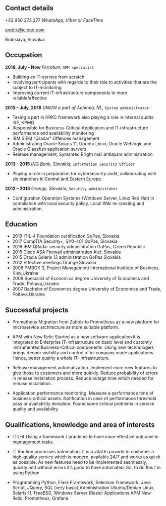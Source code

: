 ## Contact details
+42 950 273 277 *WhatsApp, Viber or FaceTime*

andr.k@icloud.com

Bratislava, Slovakia


## Occupation
**2018, July - Now**
*Ferratum*, `APM specialist`
- Building an IT-service from scratch
- Involving participants with regards to their role to activities that are the subject to IT-monitoring
- Improving current IT-infrastructure components to more reliable/effective

**2015 – July, 2018**
*UNION a part of Achmea, NL*, `System administrator`
- Taking a part in KRKC framework also playing a role in internal audits: ISF, KPMG
- Responsible for Business-Critical Application and IT-infrastructure performance and availability monitoring
- IBM SIEM “Qradar” Offences management
- Administrating Oracle Solaris 11, Ubuntu Linux, Oracle Weblogic and Oracle Glassfish application servers
- Release management, Symantec Bright mail antispam administration

**2013 - 2015**
*ING Bank, Slovakia*, `Information Security Officer`

- Playing a role in preparation for cybersecurity audit, collaborating with six branches in Central and Eastern Europe.

**2012 – 2013**
*Orange, Slovakia*, `Security administrator`
- Configuration Operation Systems (Windows Server, Linux Red Hat) in compliance with local security policy. Local Wiki re-creating and administration.


## Education
- 2019 ITIL-4 Foundation certification GoPas, Slovakia
- 2017 CompTIA Security+, SY0-401 GoPas, Slovakia
- 2016 IBM QRadar security administration GoPas, Czech Republic
- 2015 Cisco ASA Firewall administration Alef, Slovakia
- 2015 Oracle Solaris 12 administration GoPas Slovakia
- 2012 Effective meetings Orange Slovakia
- 2008 PMBOK 3, Project Management International Institute of Business, Kiev,Ukraine
- 2008 Specialist of Economics degree University of Economics and Trade, Poltava,Ukraine
- 2007 Bachelor of Economics degree University of Economics and Trade, Poltava,Ukraine


## Successful projects
- Prometheus 
Migration from Zabbix to Prometheus as a new platform for microservice architecture as more suitable platform.

- APM with New Relic
Started as a new software application it is integrated to Enterprise IT-infrastrucure on basic level and customly instrumented Business-Critical components. Using new technologies brings deeper visibility and control
of in-company made applications. Hence, better quality a whole IT- infrastructure.

- Release management automatization.
Implement more new features to give those to customers and more quickly. Reduce probability of errors in release installation process. Reduce outage time which needed for release installation.

- Application performance monitoring.
Measure a performance time of business-critical assets. Notification in case of performance threshold pass or availability
deviation. Found some critical problems in service quality and availability. 

## Qualifications, knowledge and area of interests
- ITIL-4
Using a framework / practices to have more effective outcome in mamagement tasks.

- IT Routine processes automation.
It is a vital to provide to customer a high-quality service which is modern, available 24/7 and works as quick as possible.
As new features need to be implemented seamlessly, quickly and without errors it’s good to have automated. So, to do this I'm using Python

- Programming Python, Flask Framework, Selenium Framework, Java Script, JQuery,
SQL (very basic)
Administration Ubuntu/Debian Linux, Solaris 11, FreeBSD, Windows Server (Basic)
Applications APM New Relic, Prometheus, Grafana
